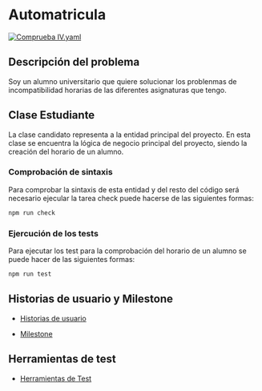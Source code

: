 # Automatricula

[![Comprueba
IV.yaml](https://github.com/migueruiz/Automatricula/actions/workflows/comprueba_yaml.yaml/badge.svg)](https://github.com/migueruiz/Automatricula/actions/workflows/comprueba_yaml.yaml)

## Descripción del problema

Soy un alumno universitario que quiere solucionar los problenmas de incompatibilidad horarias de las diferentes asignaturas que tengo.


## Clase Estudiante

La clase candidato representa a la entidad principal del proyecto. En esta clase se encuentra la lógica de negocio principal del proyecto, siendo la creación del horario de un alumno.

### Comprobación de sintaxis

Para comprobar la sintaxis de esta entidad y del resto del código será necesario ejecular la tarea check puede hacerse de las siguientes formas:

```bash
npm run check
```

### Ejercución de los tests

Para ejecutar los test para la comprobación del horario de un alumno se puede hacer de las siguientes formas:

```bash
npm run test
```


## Historias de usuario y Milestone

- [Historias de usuario](./doc/historias_usuario.md)

- [Milestone](./doc/milestone.md)

## Herramientas de test

 - [Herramientas de Test](./doc/herramientas_test.md)
